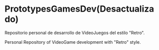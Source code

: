 # PrototypesGamesDev(Desactualizado)
Repositorio personal de desarrollo de VideoJuegos del estilo "Retro". 

Personal Repository of VideoGame development with "Retro" style.

